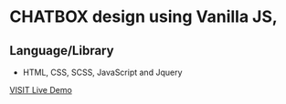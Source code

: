 # CHATBOX design using Vanilla JS, 
## Language/Library
-  HTML, CSS, SCSS, JavaScript and Jquery 

[VISIT Live Demo](https://engrajibulhasan.github.io/chatbox-using-vanillajs/index.html)
